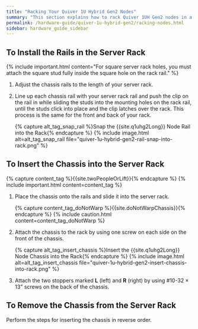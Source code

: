 ```yaml
---
title: "Racking Your Quiver 1U Hybrid Gen2 Nodes"
summary: "This section explains how to rack Quiver 1UH Gen2 nodes in a data center."
permalink: /hardware-guide/quiver-1u-hybrid-gen2/racking-nodes.html
sidebar: hardware_guide_sidebar
---
```


## To Install the Rails in the Server Rack
{% include important.html content="For square server rack holes, you must attach the square stud fully inside the square hole on the rack rail." %}

1. Adjust the chassis rails to the length of your server rack.

1. Line up each chassis rail with your server rack rail and push the clip on the rail in while sliding the studs into the mounting holes on the rack rail, until the studs click into place and the clip latches over the rack. This process is the same for the front and back of your rack.

   {% capture alt_tag_snap_rail %}Snap the {{site.q1uhg2Long}} Node Rail into the Rack{% endcapture %}
   {% include image.html alt=alt_tag_snap_rail file="quiver-1u-hybrid-gen2-rail-snap-into-rack.png" %}

<a id="insert-chassis"></a>
## To Insert the Chassis into the Server Rack
{% capture content_tag %}{{site.twoPeopleOrLift}}{% endcapture %}
{% include important.html content=content_tag %}

1. Place the chassis onto the rails and slide it into the server rack.

   {% capture content_tag_doNotWarp %}{{site.doNotWarpChassis}}{% endcapture %}
   {% include caution.html content=content_tag_doNotWarp %}

1. Attach the chassis to the rack by using one screw on each side on the front of the chassis.

   {% capture alt_tag_insert_chassis %}Insert the {{site.q1uhg2Long}} Node Chassis into the Rack{% endcapture %}
   {% include image.html alt=alt_tag_insert_chassis file="quiver-1u-hybrid-gen2-insert-chassis-into-rack.png" %}

1. Attach the two stoppers marked **L** (left) and **R** (right) by using #10-32 &times; 13" screws on the back of the chassis.

<a id="remove-chassis"></a>
## To Remove the Chassis from the Server Rack
Perform the steps for inserting the chassis in reverse order.
